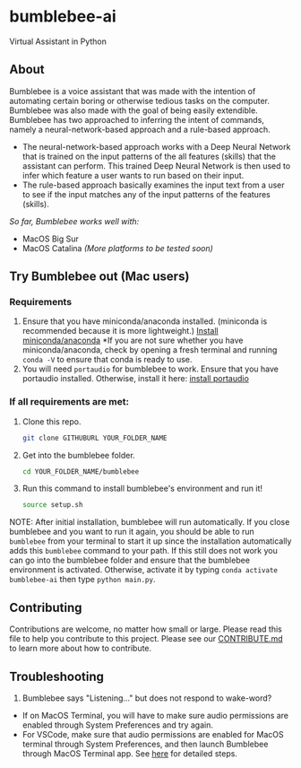 # bumblebee-ai
Virtual Assistant in Python

## About
Bumblebee is a voice assistant that was made with the intention of automating certain boring or otherwise tedious tasks on the computer. Bumblebee was also made with the goal of being easily extendible. Bumblebee has two approached to inferring the intent of commands, namely a neural-network-based approach and a rule-based approach. 
* The neural-network-based approach works with a Deep Neural Network that is trained on the input patterns of the all features (skills) that the assistant can perform. This trained Deep Neural Network is then used to infer which feature a user wants to run based on their input.
* The rule-based approach basically examines the input text from a user to see if the input matches any of the input patterns of the features (skills).

*So far, Bumblebee works well with:*
   - MacOS Big Sur
   - MacOS Catalina
   *(More platforms to be tested soon)*

## Try Bumblebee out (Mac users)
### Requirements
1) Ensure that you have miniconda/anaconda installed. (miniconda is recommended because it is more lightweight.) [Install miniconda/anaconda](https://docs.conda.io/projects/continuumio-conda/en/latest/user-guide/install/macos.html)
 *If you are not sure whether you have miniconda/anaconda, check by opening a fresh terminal and running ```conda -V``` to ensure that conda is ready to use.
2) You will need ```portaudio``` for bumblebee to work. Ensure that you have portaudio installed. Otherwise, install it here: [install portaudio](https://formulae.brew.sh/formula/portaudio)

### If all requirements are met:
1) Clone this repo. 
   ```bash
   git clone GITHUBURL YOUR_FOLDER_NAME
   ```
2) Get into the bumblebee folder. 
   ```bash
   cd YOUR_FOLDER_NAME/bumblebee
   ```
3) Run this command to install bumblebee's environment and run it!
   ```bash
   source setup.sh
   ```

NOTE: After initial installation, bumblebee will run automatically. If you close bumblebee and you want to run it again, you should be able to run `bumblebee` from your terminal to start it up since the installation automatically adds this `bumblebee` command to your path. If this still does not work you can go into the bumblebee folder and ensure that the bumblebee environment is activated. Otherwise, activate it by typing ```conda activate bumblebee-ai``` then type ```python main.py```.

## Contributing
Contributions are welcome, no matter how small or large. Please read this file to help you contribute to this project. Please see our [CONTRIBUTE.md](/CONTRIBUTING.md) to learn more about how to contribute.

## Troubleshooting
1. Bumblebee says "Listening..." but does not respond to wake-word? 
  - If on MacOS Terminal, you will have to make sure audio permissions are enabled through System Preferences and try again.
  - For VSCode, make sure that audio permissions are enabled for MacOS terminal through System Preferences, and then launch Bumblebee through MacOS Terminal app. See [here](https://github.com/microsoft/vscode/issues/95062#issuecomment-625553211) for detailed steps.
